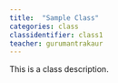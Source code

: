 ```yaml
---
title:  "Sample Class"
categories: class 
classidentifier: class1
teacher: gurumantrakaur
---
```

This is a class description.